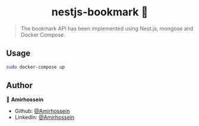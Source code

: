 <h1 align="center">nestjs-bookmark 👋</h1>


> The bookmark API has been implemented using Nest.js, mongose and Docker Compose.

## Usage

```sh
sudo docker-compose up
```

## Author

👤 **Amirhossein**

* Github: [@Amirhossein](https://github.com/Amirhossein-hosseini/)
* LinkedIn: [@Amirhossein](https://www.linkedin.com/in/amir-hossein-hosseini-731b02207/)

